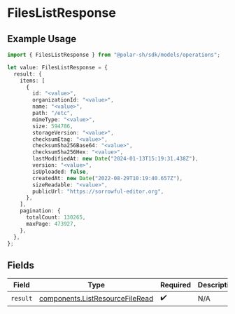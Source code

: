 # FilesListResponse

## Example Usage

```typescript
import { FilesListResponse } from "@polar-sh/sdk/models/operations";

let value: FilesListResponse = {
  result: {
    items: [
      {
        id: "<value>",
        organizationId: "<value>",
        name: "<value>",
        path: "/etc",
        mimeType: "<value>",
        size: 594786,
        storageVersion: "<value>",
        checksumEtag: "<value>",
        checksumSha256Base64: "<value>",
        checksumSha256Hex: "<value>",
        lastModifiedAt: new Date("2024-01-13T15:19:31.438Z"),
        version: "<value>",
        isUploaded: false,
        createdAt: new Date("2022-08-29T10:19:40.657Z"),
        sizeReadable: "<value>",
        publicUrl: "https://sorrowful-editor.org",
      },
    ],
    pagination: {
      totalCount: 130265,
      maxPage: 473927,
    },
  },
};
```

## Fields

| Field                                                                              | Type                                                                               | Required                                                                           | Description                                                                        |
| ---------------------------------------------------------------------------------- | ---------------------------------------------------------------------------------- | ---------------------------------------------------------------------------------- | ---------------------------------------------------------------------------------- |
| `result`                                                                           | [components.ListResourceFileRead](../../models/components/listresourcefileread.md) | :heavy_check_mark:                                                                 | N/A                                                                                |